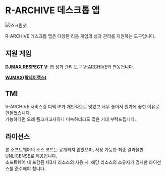 # R-ARCHIVE 데스크톱 앱
![스크린샷](https://cdn.lunatica.kr/project_ra/update_060.png)    
    
R-ARCHIVE 데스크톱 앱은 다양한 리듬 게임의 성과 관리를 지원하는 도구입니다.

## 지원 게임
**[DJMAX RESPECT V](https://store.steampowered.com/app/960170/DJMAX_RESPECT_V/)**: 웹 성과 관리 도구 [V-ARCHIVE](https://v-archive.net)와 연동됩니다.    
    
**[WJMAX(왁제이맥스)](https://waktaverse.games/gameDetail/wjmax/)**

## TMI
V-ARCHIVE 서비스랑 디맥 IP가 개인적으로 멋있고 너무 좋아서 뭔가에 꽂힌 이유로 만들었습니다.    
가능하다면 오래 품고가고자하니 미숙하더라도 많은 기대 부탁드립니다.

## 라이선스
본 소프트웨어의 소스 코드는 공개되지 않았으며, 사용 가능한 최종 결과물만 UNLICENSE로 제공됩니다.  
소프트웨어 내 포함된 제3자 리소스의 사용 시, 해당 리소스의 소유자가 명시한 라이선스를 준수해야 합니다.
